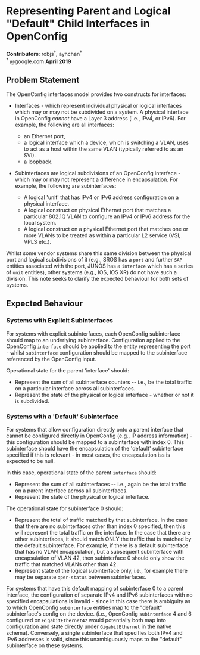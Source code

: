 # Representing Parent and Logical "Default" Child Interfaces in OpenConfig
**Contributors**: robjs<sup>†</sup>, ayhchan<sup>†</sup>  
<sup>†</sup> @google.com
**April 2019**

## Problem Statement
The OpenConfig interfaces model provides two constructs for interfaces:

* Interfaces - which represent individual physical or logical interfaces which
  may or may not be subdivided on a system. A physical interface in OpenConfig
  *cannot* have a Layer 3 address (i.e., IPv4, or IPv6). For example, the
  following are all interfaces:
   - an Ethernet port,
   - a logical interface which a device, which is switching a VLAN, uses to
     act as a host within the same VLAN (typically referred to as an SVI).
   - a loopback.

* Subinterfaces are logical subdivisions of an OpenConfig interface - which may
  or may not represent a difference in encapsulation. For example, the following
  are subinterfaces:
   - A logical 'unit' that has IPv4 or IPv6 address configuration on a physical
     interface.
   - A logical construct on physical Ethernet port that matches a particular
     802.1Q VLAN to configure an IPv4 or IPv6 address for the local system.
   - A logical construct on a physical Ethernet port that matches one or more
     VLANs to be treated as within a particular L2 service (VSI, VPLS etc.).

Whilst some vendor systems share this same division between the physical port
and logical subdivisions of it (e.g., SROS has a `port` and further `SAP`
entities associated with the port, JUNOS has a `interface` which has a series
of `unit` entities), other systems (e.g., IOS, IOS XR) do not have such a
division. This note seeks to clarify the expected behaviour for both sets of
systems.

## Expected Behaviour

### Systems with Explicit Subinterfaces

For systems with explicit subinterfaces, each OpenConfig subinterface should
map to an underlying subinterface. Configuration applied to the OpenConfig
`interface` should be applied to the entity representing the port - whilst
`subinterface` configuration should be mapped to the subinterface referenced by
the OpenConfig input.

Operational state for the parent 'interface' should:

- Represent the sum of all subinterface counters -- i.e., be the total traffic
  on a particular interface across all subinterfaces.
- Represent the state of the physical or logical interface - whether or not it
  is subdivided.

### Systems with a 'Default' Subinterface

For systems that allow configuration directly onto a parent interface that
cannot be configured directly in OpenConfig (e.g., IP address information) -
this configuration should be mapped to a subinterface with index 0. This
subinterface should have the encapsulation of the 'default' subinterface
specified if this is relevant - in most cases, the encapsulation iss is
expected to be null.

In this case, operational state of the parent `interface` should:

 - Represent the sum of all subinterfaces -- i.e., again be the total traffic
   on a parent interface across all subinterfaces.
 - Represent the state of the physical or logical interface.

The operational state for subinterface 0 should:
 
 - Represent the total of traffic matched by that subinterface. In the case
   that there are no subinterfaces other than index 0 specified, then this will
   represent the total traffic on the interface. In the case that there are other
   subinterfaces, it should match ONLY the traffic that is matched by the default
   subinterface. For example, if there is a default subinterface that has no VLAN
   encapsulation, but a subsequent subinterface with encapsulation of VLAN 42,
   then subinterface 0 should only show the traffic that matched VLANs other than
   42.
 - Represent state of the logical subinterface only, i.e., for example there
   may be separate `oper-status` between subinterfaces.

For systems that have this default mapping of subinterface 0 to a parent
interface, the configuration of separate IPv4 and IPv6 subinterfaces with no
specified encapsulations is invalid - since in this case there is ambiguity as
to which OpenConfig `subinterface` entities map to the "default" subinterface's
config on the device. (i.e., OpenConfig `subinterface` 4 and 6 configured on
`GigabitEthernet42` would potentially both map into configuration and state
directly under `GigabitEthernet` in the native schema). Conversely, a single
subinterface that specifies both IPv4 and IPv6 addresses is valid, since this
unambiguously maps to the "default" subinterface on these systems.
